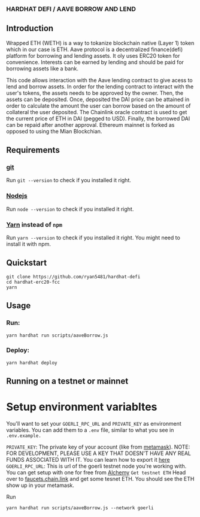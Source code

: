 ### HARDHAT DEFI / AAVE BORROW AND LEND

## Introduction

Wrapped ETH (WETH) is a way to tokanize blockchain native (Layer 1) token which in our case is ETH.
Aave protocol is a decentralized finance(defi) platform for borrowing and lending assets. It oly uses ERC20 token for convenience. Interests can be earned by lending and should be paid for borrowing assets like a bank.

This code allows interaction with the Aave lending contract to give acess to lend and borrow assets.
In order for the lending contract to interact with the user's tokens, the assets needs to be approved by the owner. Then, the assets can be deposited.
Once, deposited the DAI price can be attained in order to calculate the amount the user can borrow based on the amount of collateral the user deposited. The Chainlink oracle contract is used to get the current price of ETH in DAI (pegged to USD).
Finally, the borrowed DAI can be repaid after another approval.
Ethereum mainnet is forked as opposed to using the Mian Blockchian.

## Requirements

### [git](https://git-scm.com/book/en/v2/Getting-Started-Installing-Git)

Run `git --version` to check if you installed it right.

### [Nodejs](https://nodejs.org/en/)

Run `node --version` to check if you installed it right.

### [Yarn](https://classic.yarnpkg.com/lang/en/docs/install/#mac-stable) instead of `npm`

Run `yarn --version` to check if you installed it right.
You might need to install it with npm.

## Quickstart

```
git clone https://github.com/ryan5481/hardhat-defi
cd hardhat-erc20-fcc
yarn
```

## Usage

### Run:

```
yarn hardhat run scripts/aaveBorrow.js
```

### Deploy:

```
yarn hardhat deploy
```

## Running on a testnet or mainnet

# Setup environment variabltes

You'll want to set your `GOERLI_RPC_URL` and `PRIVATE_KEY` as environment variables. You can add them to a `.env` file, similar to what you see in `.env.example.`

`PRIVATE_KEY`: The private key of your account (like from [metamask](https://metamask.io/)). NOTE: FOR DEVELOPMENT, PLEASE USE A KEY THAT DOESN'T HAVE ANY REAL FUNDS ASSOCIATED WITH IT.
You can learn how to export it [here](https://metamask.zendesk.com/hc/en-us/articles/360015289632-How-to-Export-an-Account-Private-Key)
`GOERLI_RPC_URL`: This is url of the goerli testnet node you're working with. You can get setup with one for free from [Alchemy](https://alchemy.com/?r=DM1MDcxOTE0MDA0N)
`Get testnet ETH`
Head over to [faucets.chain.link](https://faucets.chain.link/) and get some tesnet ETH. You should see the ETH show up in your metamask.

Run

```
yarn hardhat run scripts/aaveBorrow.js --network goerli
```
